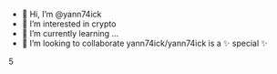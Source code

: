 - 👋 Hi, I’m @yann74ick
- 👀 I’m interested in crypto
- 🌱 I’m currently learning ...
- 💞️ I’m looking to collaborate
yann74ick/yann74ick is a ✨ special ✨ 


5
